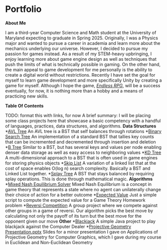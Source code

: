 # Portfolio

**About Me**

I am a third-year Computer Science and Math student at the University of Maryland expecting to graduate in Spring 2025. Originally, I was a Physics major and wanted to pursue a career in academia and learn more about the mechanics underlying our universe. However, I decided to pursue my passion for games instead. As a result of my STEM-heavy upbringing, I enjoy learning more about game engine design as well as techniques that push the limits of what is technically possible in gaming. On the other hand, the main appeal to game development for me personally is the ability to create a digital world without restrictions. Recently I have set the goal for myself to learn game development and more specifically Unity by creating a game for myself. Although I hope the game, *[Endless RPG](https://github.com/tibormester/EndlessRPG)*, will be a success eventually, for now, it is nothing more than a hobby and a means of practicing new skills. 

**Table Of Contents**

TODO: format this with links, for now A brief summary: I will be placing some class projects here that showcase a basic competency with a handful of languages, practices, data structures, and algorithms.
**Data Structures**
*[AVL Tree](https://github.com/tibormester/tibormester.github.io/blob/master/avl.py) An AVL tree is a BST that self balances through rotations
*[Binary Search Tree](https://github.com/tibormester/tibormester.github.io/blob/master/bst.py) An implementation of a standard BST that tallies key counts that can be incremented and decremented through insertion and deletion
*[B Tree](https://github.com/tibormester/tibormester.github.io/blob/master/btree.py) Similar to a BST, but has several keys and values per node enabling denser data storage as well as easy access to neighboring values
*[KD Tree](https://github.com/tibormester/tibormester.github.io/blob/master/kd.py) A multi-dimensional approach to a BST that is often used in game engines for storing physics objects
*[Skip List](https://github.com/tibormester/tibormester.github.io/blob/master/skiplist.py) A variation of a linked list that at the cost of space enables O(log n) search complexity. Basically a BST and Linked List together.
*[Splay Tree](https://github.com/tibormester/tibormester.github.io/blob/master/splay.py) A BST that stays balanced by requiring splay operations. This is done through mathematical magic.
**Algorithms**
*[Mixed Nash Equilibrium Solver](https://github.com/tibormester/tibormester.github.io/blob/master/Mixed.java) Mixed Nash Equilibrium is a concept in game theory that represents a state where no agent can unilaterally change their choice of action for a better outcome
*[Expected Value](https://github.com/tibormester/tibormester.github.io/blob/master/expectation.py) Just a simple script to compute the expected value for a Game Theory Homework problem
*[Reversi Competition](https://github.com/tibormester/tibormester.github.io/blob/master/reversi.py) A group project where we compete against other groups in a game of reversi. Our algorithm picks the best move by calculating not only the payoff of its turn but the best move for the opponent given our move
**Other**
*[Blackjack](https://github.com/tibormester/tibormester.github.io/blob/master/Blackjack.java) A simple Java project to play blackjack against the Computer Dealer
*[Projective Geometry Presentation.pptx](https://github.com/tibormester/tibormester.github.io/files/14003304/Projective.Geometry.Presentation.pptx) Slides for a minor presentation I gave on Applications of Projective Geometry for Computer Graphics, which I gave during my course in Euclidean and Non-Euclidean Geometry
